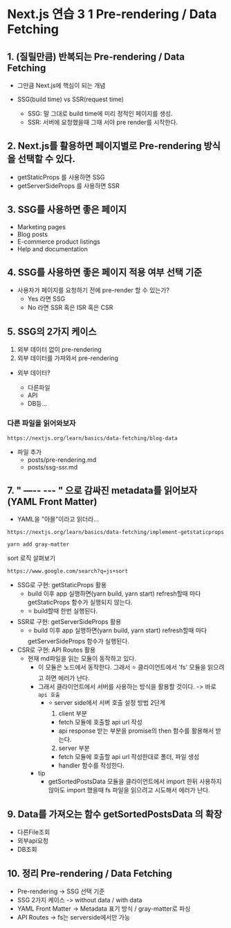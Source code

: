 # Next.js 연습 3 1 Pre-rendering / Data Fetching

## 1. (질릴만큼) 반복되는 Pre-rendering / Data Fetching

- 그만큼 Next.js에 핵심이 되는 개념
- SSG(build time) vs SSR(request time)

  - SSG: 말 그대로 build time에 미리 정적인 페이지를 생성.
  - SSR: 서버에 요청했을때 그때 서야 pre render를 시작한다.

## 2. Next.js를 활용하면 페이지별로 Pre-rendering 방식을 선택할 수 있다.

- getStaticProps 를 사용하면 SSG
- getServerSideProps 를 사용하면 SSR

## 3. SSG를 사용하면 좋은 페이지

- Marketing pages
- Blog posts
- E-commerce product listings
- Help and documentation

## 4. SSG를 사용하면 좋은 페이지 적용 여부 선택 기준

- 사용자가 페이지를 요청하기 전에 pre-render 할 수 있는가?
  - Yes 라면 SSG
  - No 라면 SSR 혹은 ISR 혹은 CSR

## 5. SSG의 2가지 케이스

1. 외부 데이터 없이 pre-rendering
2. 외부 데이터를 가져와서 pre-rendering

- 외부 데이터?

  - 다른파일
  - API
  - DB등...

### 다른 파일을 읽어와보자

```
https://nextjs.org/learn/basics/data-fetching/blog-data
```

- 파일 추가
  - posts/pre-rendering.md
  - posts/ssg-ssr.md

## 7. " —-- --- " 으로 감싸진 metadata를 읽어보자 (YAML Front Matter)

- YAML을 "야믈"이라고 읽더라...

```
https://nextjs.org/learn/basics/data-fetching/implement-getstaticprops
```

```
yarn add gray-matter
```

sort 로직 살펴보기

```
https://www.google.com/search?q=js+sort
```

- SSG로 구현: getStaticProps 활용
  - build 이후 app 실행하면(yarn build, yarn start) refresh할때 마다 getStaticProps 함수가 실행되지 않는다.
  - ⭐️ build할때 한번 실행된다.
- SSR로 구현: getServerSideProps 활용
  - ⭐️ build 이후 app 실행하면(yarn build, yarn start) refresh할때 마다 getServerSideProps 함수가 실행된다.
- CSR로 구현: API Routes 활용
  - 현재 md파일을 읽는 모듈이 동작하고 있다.
    - 이 모듈은 노드에서 동작한다. 그래서 ⭐️ 클라이언트에서 'fs' 모듈을 읽으려고 하면 에러가 난다.
    - 그래서 클라이언트에서 서버를 사용하는 방식을 활용할 것이다. -> 바로 `api 호출`
      - ⭐️ server side에서 서버 호출 설정 방법 2단계
        1. client 부분
        - fetch 모듈에 호출할 api url 작성
        - api response 받는 부분을 promise의 then 함수를 활용해서 받는다.
        2. server 부분
        - fetch 모듈에 호출할 api url 작성한대로 폴더, 파일 생성
        - handler 함수를 작성한다.
    - tip
      - getSortedPostsData 모듈을 클라이언트에서 import 한뒤 사용하지 않아도 import 했을때 fs 파일을 읽으려고 시도해서 에러가 난다.

## 9. Data를 가져오는 함수 getSortedPostsData 의 확장

- 다른File조회
- 외부api요청
- DB조회

## 10. 정리 Pre-rendering / Data Fetching

- Pre-rendering -> SSG 선택 기준
- SSG 2가지 케이스 -> without data / with data
- YAML Front Matter -> Metadata 표기 방식 / gray-matter로 파싱
- API Routes -> fs는 serverside에서만 가능
